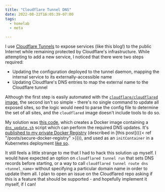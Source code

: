 ```yaml
---
title: "Cloudflare Tunnel DNS"
date: 2022-08-22T16:05:39-07:00
tags:
  - homelab
  - meta

---
```

I use [Cloudflare Tunnels](https://developers.cloudflare.com/cloudflare-one/connections/connect-apps/) to expose services (like this blog!) to the public Internet while remaining protected by Cloudflare's infrastructure. While attempting to add a new service, I noticed that there were two steps required:
* Updating the configuration deployed to the tunnel daemon, mapping the internal service to its externally-accessible name
* Updating Cloudflare's DNS entries to map the external name to the Cloudflare tunnel

Although the first step is easily automated with the [`cloudflare/cloudflared` image](https://hub.docker.com/r/cloudflare/cloudflared), the second isn't so simple - there's no single command to update all exposed sites, so the logic would need to parse the config file to determine the set of all sites, and the `cloudflared` image doesn't include tools to do so.
<!--more-->
My solution was [this code](https://gitea.scubbo.org/scubbo/cloudflaredtunneldns), which creates a Docker image containing a [`dns_update.sh`](https://gitea.scubbo.org/scubbo/cloudflaredtunneldns/src/branch/main/dns_update.sh) script which can perform the required DNS updates. It's [published to my private Docker Registry](https://gitea.scubbo.org/scubbo/cloudflaredtunneldns/src/branch/main/.drone.yml#L27-L36) (described in [this post]({{< ref "/posts/secure-docker-registry" >}})), and used as an `initContainer` in a Kubernetes deployment [like so](https://github.com/scubbo/pi-tools/blob/main/k8s-objects/cloudflared/manifest.yaml#L19-L30).

It still feels a little strange to me that I had to hack this solution up myself. I would have expected an option on `cloudflared tunnel run` that sets DNS records before starting, or a way to call `cloudflared tunnel route dns <tunnel_name>` without specifying a particular domain name in order to update them all. I plan to open an issue on the Cloudflared repo asking if this is a feature that should be supported - and hopefully implement it myself, if I can!
